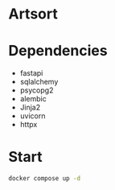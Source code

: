 # Artsort

# Dependencies
- fastapi
- sqlalchemy
- psycopg2
- alembic
- Jinja2
- uvicorn
- httpx

# Start
```sh
docker compose up -d 
```
